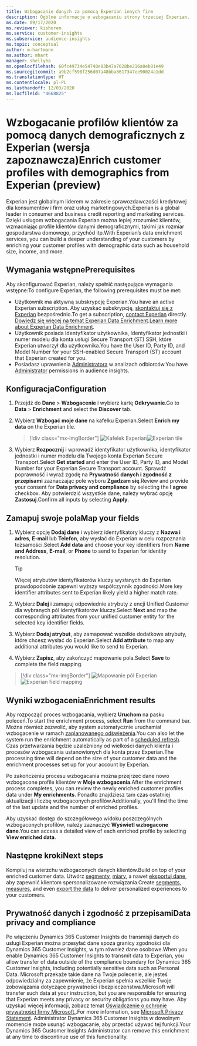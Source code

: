 ```yaml
---
title: Wzbogacanie danych za pomocą Experian innych firm
description: Ogólne informacje o wzbogacaniu strony trzeciej Experian.
ms.date: 09/17/2020
ms.reviewer: kishorem
ms.service: customer-insights
ms.subservice: audience-insights
ms.topic: conceptual
author: m-hartmann
ms.author: mhart
manager: shellyha
ms.openlocfilehash: 60fc49734e54740e83b47a7028be216a0eb81e49
ms.sourcegitcommit: a9b2cf598f256d07a48bba8617347ee90024a1dd
ms.translationtype: HT
ms.contentlocale: pl-PL
ms.lasthandoff: 12/03/2020
ms.locfileid: "4668825"
---
```

# <a name="enrich-customer-profiles-with-demographics-from-experian-preview"></a><span data-ttu-id="f6f74-103">Wzbogacanie profilów klientów za pomocą danych demograficznych z Experian (wersja zapoznawcza)</span><span class="sxs-lookup"><span data-stu-id="f6f74-103">Enrich customer profiles with demographics from Experian (preview)</span></span>

<span data-ttu-id="f6f74-104">Experian jest globalnym liderem w zakresie sprawozdawczości kredytowej dla konsumentów i firm oraz usług marketingowych.</span><span class="sxs-lookup"><span data-stu-id="f6f74-104">Experian is a global leader in consumer and business credit reporting and marketing services.</span></span> <span data-ttu-id="f6f74-105">Dzięki usługom wzbogacania Experian można lepiej zrozumieć klientów, wzmacniając profile klientów danymi demograficznymi, takimi jak rozmiar gospodarstwa domowego, przychód itp.</span><span class="sxs-lookup"><span data-stu-id="f6f74-105">With Experian’s data enrichment services, you can build a deeper understanding of your customers by enriching your customer profiles with demographic data such as household size, income, and more.</span></span>

## <a name="prerequisites"></a><span data-ttu-id="f6f74-106">Wymagania wstępne</span><span class="sxs-lookup"><span data-stu-id="f6f74-106">Prerequisites</span></span>

<span data-ttu-id="f6f74-107">Aby skonfigurować Experian, należy spełnić następujące wymagania wstępne:</span><span class="sxs-lookup"><span data-stu-id="f6f74-107">To configure Experian, the following prerequisites must be met:</span></span>

- <span data-ttu-id="f6f74-108">Użytkownik ma aktywną subskrypcję Experian.</span><span class="sxs-lookup"><span data-stu-id="f6f74-108">You have an active Experian subscription.</span></span> <span data-ttu-id="f6f74-109">Aby uzyskać subskrypcję, [skontaktuj się z Experian](https://www.experian.com/marketing-services/contact) bezpośrednio.</span><span class="sxs-lookup"><span data-stu-id="f6f74-109">To get a subscription, [contact Experian](https://www.experian.com/marketing-services/contact) directly.</span></span> <span data-ttu-id="f6f74-110">[Dowiedz się więcej na temat Experian Data Enrichment](https://www.experian.com/marketing-services/microsoft?cmpid=ems_web_mci_cdppage).</span><span class="sxs-lookup"><span data-stu-id="f6f74-110">[Learn more about Experian Data Enrichment](https://www.experian.com/marketing-services/microsoft?cmpid=ems_web_mci_cdppage).</span></span>
- <span data-ttu-id="f6f74-111">Użytkownik posiada Identyfikator użytkownika, Identyfikator jednostki i numer modelu dla konta usługi Secure Transport (ST) SSH, które Experian utworzył dla użytkownika.</span><span class="sxs-lookup"><span data-stu-id="f6f74-111">You have the User ID, Party ID, and Model Number for your SSH-enabled Secure Transport (ST) account that Experian created for you.</span></span>
- <span data-ttu-id="f6f74-112">Posiadasz uprawnienia [Administratora](permissions.md#administrator) w analizach odbiorców.</span><span class="sxs-lookup"><span data-stu-id="f6f74-112">You have [Administrator](permissions.md#administrator) permissions in audience insights.</span></span>

## <a name="configuration"></a><span data-ttu-id="f6f74-113">Konfiguracja</span><span class="sxs-lookup"><span data-stu-id="f6f74-113">Configuration</span></span>

1. <span data-ttu-id="f6f74-114">Przejdź do **Dane** > **Wzbogacenie** i wybierz kartę **Odkrywanie**.</span><span class="sxs-lookup"><span data-stu-id="f6f74-114">Go to **Data** > **Enrichment** and select the **Discover** tab.</span></span>

1. <span data-ttu-id="f6f74-115">Wybierz **Wzbogać moje dane** na kafelku Experian.</span><span class="sxs-lookup"><span data-stu-id="f6f74-115">Select **Enrich my data** on the Experian tile.</span></span>

   > [!div class="mx-imgBorder"]
   > <span data-ttu-id="f6f74-116">![Kafelek Experian](media/experian-tile.png "Kafelek Experian")</span><span class="sxs-lookup"><span data-stu-id="f6f74-116">![Experian tile](media/experian-tile.png "Experian tile")</span></span>

1. <span data-ttu-id="f6f74-117">Wybierz **Rozpocznij** i wprowadź identyfikator użytkownika, identyfikator jednostki i numer modelu dla Twojego konta Experian Secure Transport.</span><span class="sxs-lookup"><span data-stu-id="f6f74-117">Select **Get started** and enter the User ID, Party ID, and Model Number for your Experian Secure Transport account.</span></span> <span data-ttu-id="f6f74-118">Sprawdź poprawność i wyraź zgodę na **Prywatność danych i zgodność z przepisami** zaznaczając pole wyboru **Zgadzam się**.</span><span class="sxs-lookup"><span data-stu-id="f6f74-118">Review and provide your consent for **Data privacy and compliance** by selecting the **I agree** checkbox.</span></span> <span data-ttu-id="f6f74-119">Aby potwierdzić wszystkie dane, należy wybrać opcję **Zastosuj**.</span><span class="sxs-lookup"><span data-stu-id="f6f74-119">Confirm all inputs by selecting **Apply**.</span></span>

## <a name="map-your-fields"></a><span data-ttu-id="f6f74-120">Zamapuj swoje pola</span><span class="sxs-lookup"><span data-stu-id="f6f74-120">Map your fields</span></span>

1. <span data-ttu-id="f6f74-121">Wybierz opcję **Dodaj dane** i wybierz identyfikatory kluczy z **Nazwa i adres**, **E-mail** lub **Telefon**, aby wysłać do Experian w celu rozpoznania tożsamości.</span><span class="sxs-lookup"><span data-stu-id="f6f74-121">Select **Add data** and choose your key identifiers from **Name and Address**, **E-mail**, or **Phone** to send to Experian for identity resolution.</span></span>

   > [!TIP]
   > <span data-ttu-id="f6f74-122">Więcej atrybutów identyfikatorów kluczy wysłanych do Experian prawdopodobnie zapewni wyższy współczynnik zgodności.</span><span class="sxs-lookup"><span data-stu-id="f6f74-122">More key identifier attributes sent to Experian likely yield a higher match rate.</span></span>

1. <span data-ttu-id="f6f74-123">Wybierz **Dalej** i zamapuj odpowiednie atrybuty z encji Unified Customer dla wybranych pól identyfikatorów kluczy.</span><span class="sxs-lookup"><span data-stu-id="f6f74-123">Select **Next** and map the corresponding attributes from your unified customer entity for the selected key identifier fields.</span></span>

1. <span data-ttu-id="f6f74-124">Wybierz **Dodaj atrybut**, aby zamapować wszelkie dodatkowe atrybuty, które chcesz wysłać do Experian.</span><span class="sxs-lookup"><span data-stu-id="f6f74-124">Select **Add attribute** to map any additional attributes you would like to send to Experian.</span></span>

1.  <span data-ttu-id="f6f74-125">Wybierz **Zapisz**, aby zakończyć mapowanie pola.</span><span class="sxs-lookup"><span data-stu-id="f6f74-125">Select **Save** to complete the field mapping.</span></span>

   > [!div class="mx-imgBorder"]
   > <span data-ttu-id="f6f74-126">![Mapowanie pól Experian](media/experian-field-mapping.png "Mapowanie pól Experian")</span><span class="sxs-lookup"><span data-stu-id="f6f74-126">![Experian field mapping](media/experian-field-mapping.png "Experian field mapping")</span></span>

## <a name="enrichment-results"></a><span data-ttu-id="f6f74-127">Wyniki wzbogacenia</span><span class="sxs-lookup"><span data-stu-id="f6f74-127">Enrichment results</span></span>

<span data-ttu-id="f6f74-128">Aby rozpocząć proces wzbogacania, wybierz **Uruchom** na pasku poleceń.</span><span class="sxs-lookup"><span data-stu-id="f6f74-128">To start the enrichment process, select **Run** from the command bar.</span></span> <span data-ttu-id="f6f74-129">Można również zezwolić, aby system automatycznie uruchamiał wzbogacenie w ramach [zaplanowanego odświeżenia](system.md#schedule-tab).</span><span class="sxs-lookup"><span data-stu-id="f6f74-129">You can also let the system run the enrichment automatically as part of a [scheduled refresh](system.md#schedule-tab).</span></span> <span data-ttu-id="f6f74-130">Czas przetwarzania będzie uzależniony od wielkości danych klienta i procesów wzbogacania ustanowionych dla konta przez Experian.</span><span class="sxs-lookup"><span data-stu-id="f6f74-130">The processing time will depend on the size of your customer data and the enrichment processes set up for your account by Experian.</span></span>

<span data-ttu-id="f6f74-131">Po zakończeniu procesu wzbogacania można przejrzeć dane nowo wzbogacone profile klientów w **Moje wzbogacenia**.</span><span class="sxs-lookup"><span data-stu-id="f6f74-131">After the enrichment process completes, you can review the newly enriched customer profiles data under **My enrichments**.</span></span> <span data-ttu-id="f6f74-132">Ponadto znajdziesz tam czas ostatniej aktualizacji i liczbę wzbogaconych profilów.</span><span class="sxs-lookup"><span data-stu-id="f6f74-132">Additionally, you'll find the time of the last update and the number of enriched profiles.</span></span>

<span data-ttu-id="f6f74-133">Aby uzyskać dostęp do szczegółowego widoku poszczególnych wzbogaconych profilów, należy zaznaczyć **Wyświetl wzbogacone dane**.</span><span class="sxs-lookup"><span data-stu-id="f6f74-133">You can access a detailed view of each enriched profile by selecting **View enriched data**.</span></span>

## <a name="next-steps"></a><span data-ttu-id="f6f74-134">Następne kroki</span><span class="sxs-lookup"><span data-stu-id="f6f74-134">Next steps</span></span>

<span data-ttu-id="f6f74-135">Kompiluj na wierzchu wzbogaconych danych klientów.</span><span class="sxs-lookup"><span data-stu-id="f6f74-135">Build on top of your enriched customer data.</span></span> <span data-ttu-id="f6f74-136">Utwórz [segmenty](segments.md), [miary](measures.md), a nawet [eksportuj dane](export-destinations.md), aby zapewnić klientom spersonalizowane rozwiązania.</span><span class="sxs-lookup"><span data-stu-id="f6f74-136">Create [segments](segments.md), [measures](measures.md), and even [export the data](export-destinations.md) to deliver personalized experiences to your customers.</span></span>

## <a name="data-privacy-and-compliance"></a><span data-ttu-id="f6f74-137">Prywatność danych i zgodność z przepisami</span><span class="sxs-lookup"><span data-stu-id="f6f74-137">Data privacy and compliance</span></span>

<span data-ttu-id="f6f74-138">Po włączeniu Dynamics 365 Customer Insights do transmisji danych do usługi Experian można przesyłać dane spoza granicy zgodności dla Dynamics 365 Customer Insights, w tym również dane osobowe.</span><span class="sxs-lookup"><span data-stu-id="f6f74-138">When you enable Dynamics 365 Customer Insights to transmit data to Experian, you allow transfer of data outside of the compliance boundary for Dynamics 365 Customer Insights, including potentially sensitive data such as Personal Data.</span></span> <span data-ttu-id="f6f74-139">Microsoft przekaże takie dane na Twoje polecenie, ale jesteś odpowiedzialny za zapewnienie, że Experian spełnia wszelkie Twoje zobowiązania dotyczące prywatności i bezpieczeństwa.</span><span class="sxs-lookup"><span data-stu-id="f6f74-139">Microsoft will transfer such data at your instruction, but you are responsible for ensuring that Experian meets any privacy or security obligations you may have.</span></span> <span data-ttu-id="f6f74-140">Aby uzyskać więcej informacji, zobacz temat [Oświadczenie o ochronie prywatności firmy Microsoft.](https://go.microsoft.com/fwlink/?linkid=396732).</span><span class="sxs-lookup"><span data-stu-id="f6f74-140">For more information, see [Microsoft Privacy Statement](https://go.microsoft.com/fwlink/?linkid=396732).</span></span>
<span data-ttu-id="f6f74-141">Administrator Dynamics 365 Customer Insights w dowolnym momencie może usunąć wzbogacanie, aby przestać używać tej funkcji.</span><span class="sxs-lookup"><span data-stu-id="f6f74-141">Your Dynamics 365 Customer Insights Administrator can remove this enrichment at any time to discontinue use of this functionality.</span></span>
